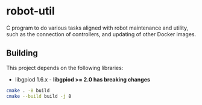 # robot-util

C program to do various tasks aligned with robot maintenance and utility, such as the connection of
controllers, and updating of other Docker images.

## Building

This project depends on the following libraries:
- libgpiod 1.6.x - **libgpiod >= 2.0 has breaking changes**

```bash
cmake . -B build
cmake --build build -j 8
```
